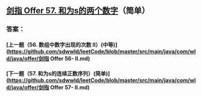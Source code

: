## [剑指 Offer 57. 和为s的两个数字](https://leetcode-cn.com/problems/merge-two-sorted-lists/)（简单）





### 答案：



#### [上一题（56. 数组中数字出现的次数 II）(中等)](https://github.com/sdwwld/leetCode/blob/master/src/main/java/com/wld/java/offer/剑指 Offer 56- II.md)

#### [下一题（57. 和为s的连续正数序列）(简单)](https://github.com/sdwwld/leetCode/blob/master/src/main/java/com/wld/java/offer/剑指 Offer 57- II.md)